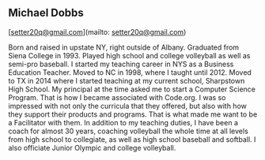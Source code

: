## Michael Dobbs

[setter20q@gmail.com](mailto: setter20q@gmail.com)

Born and raised in upstate NY, right outside of Albany. Graduated from Siena College in 1993. Played high school and college volleyball as well as semi-pro baseball. I started my teaching career in NYS as a Business Education Teacher. Moved to NC in 1998, where I taught until 2012. Moved to TX in 2014 where I started teaching at my current school, Sharpstown High School. My principal at the time asked me to start a Computer Science Program. That is how I became associated with Code.org. I was so impressed with not only the curricula that they offered, but also with how they support their products and programs. That is what made me want to be a Facilitator with them. In addition to my teaching duties, I have been a coach for almost 30 years, coaching volleyball the whole time at all levels from high school to collegiate, as well as high school baseball and softball. I also officiate Junior Olympic and college volleyball.
